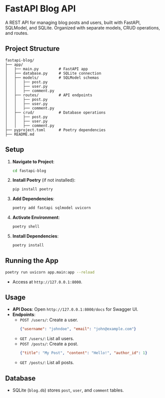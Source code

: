 

# FastAPI Blog API

A REST API for managing blog posts and users, built with FastAPI, SQLModel, and SQLite. Organized with separate models, CRUD operations, and routes.

## Project Structure
```
fastapi-blog/
├── app/
│   ├── main.py         # FastAPI app
│   ├── database.py     # SQLite connection
│   ├── models/         # SQLModel schemas
│   │   ├── post.py
│   │   ├── user.py
│   │   ├── comment.py
│   ├── routes/         # API endpoints
│   │   ├── post.py
│   │   ├── user.py
│   │   ├── comment.py
│   ├── crud/           # Database operations
│   │   ├── post.py
│   │   ├── user.py
│   │   ├── comment.py
├── pyproject.toml      # Poetry dependencies
├── README.md
```

## Setup
1. **Navigate to Project**:
   ```bash
   cd fastapi-blog
   ```

2. **Install Poetry** (if not installed):
   ```bash
   pip install poetry
   ```

3. **Add Dependencies**:
   ```bash
   poetry add fastapi sqlmodel uvicorn
   ```

4. **Activate Environment**:
   ```bash
   poetry shell
   ```

5. **Install Dependencies**:
   ```bash
   poetry install
   ```

## Running the App
```bash
poetry run uvicorn app.main:app --reload
```
- Access at `http://127.0.0.1:8000`.

## Usage
- **API Docs**: Open `http://127.0.0.1:8000/docs` for Swagger UI.
- **Endpoints**:
  - `POST /users/`: Create a user.
    ```json
    {"username": "johndoe", "email": "john@example.com"}
    ```
  - `GET /users/`: List all users.
  - `POST /posts/`: Create a post.
    ```json
    {"title": "My Post", "content": "Hello!", "author_id": 1}
    ```
  - `GET /posts/`: List all posts.

## Database
- SQLite (`blog.db`) stores `post`, `user`, and `comment` tables.